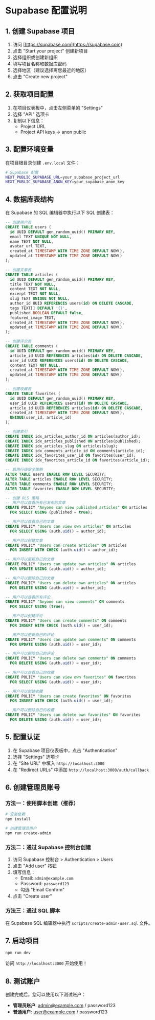 # Supabase 配置说明

## 1. 创建 Supabase 项目

1. 访问 [https://supabase.com](https://supabase.com)
2. 点击 "Start your project" 创建新项目
3. 选择组织或创建新组织
4. 填写项目名称和数据库密码
5. 选择地区（建议选择离您最近的地区）
6. 点击 "Create new project"

## 2. 获取项目配置

1. 在项目仪表板中，点击左侧菜单的 "Settings"
2. 选择 "API" 选项卡
3. 复制以下信息：
   - Project URL
   - Project API keys -> anon public

## 3. 配置环境变量

在项目根目录创建 `.env.local` 文件：

```bash
# Supabase 配置
NEXT_PUBLIC_SUPABASE_URL=your_supabase_project_url
NEXT_PUBLIC_SUPABASE_ANON_KEY=your_supabase_anon_key
```

## 4. 数据库表结构

在 Supabase 的 SQL 编辑器中执行以下 SQL 创建表：

```sql
-- 创建用户表
CREATE TABLE users (
  id UUID DEFAULT gen_random_uuid() PRIMARY KEY,
  email TEXT UNIQUE NOT NULL,
  name TEXT NOT NULL,
  avatar_url TEXT,
  created_at TIMESTAMP WITH TIME ZONE DEFAULT NOW(),
  updated_at TIMESTAMP WITH TIME ZONE DEFAULT NOW()
);

-- 创建文章表
CREATE TABLE articles (
  id UUID DEFAULT gen_random_uuid() PRIMARY KEY,
  title TEXT NOT NULL,
  content TEXT NOT NULL,
  excerpt TEXT NOT NULL,
  slug TEXT UNIQUE NOT NULL,
  author_id UUID REFERENCES users(id) ON DELETE CASCADE,
  tags TEXT[] DEFAULT '{}',
  published BOOLEAN DEFAULT false,
  featured_image TEXT,
  created_at TIMESTAMP WITH TIME ZONE DEFAULT NOW(),
  updated_at TIMESTAMP WITH TIME ZONE DEFAULT NOW()
);

-- 创建评论表
CREATE TABLE comments (
  id UUID DEFAULT gen_random_uuid() PRIMARY KEY,
  article_id UUID REFERENCES articles(id) ON DELETE CASCADE,
  user_id UUID REFERENCES users(id) ON DELETE CASCADE,
  content TEXT NOT NULL,
  created_at TIMESTAMP WITH TIME ZONE DEFAULT NOW(),
  updated_at TIMESTAMP WITH TIME ZONE DEFAULT NOW()
);

-- 创建收藏表
CREATE TABLE favorites (
  id UUID DEFAULT gen_random_uuid() PRIMARY KEY,
  user_id UUID REFERENCES users(id) ON DELETE CASCADE,
  article_id UUID REFERENCES articles(id) ON DELETE CASCADE,
  created_at TIMESTAMP WITH TIME ZONE DEFAULT NOW(),
  UNIQUE(user_id, article_id)
);

-- 创建索引
CREATE INDEX idx_articles_author_id ON articles(author_id);
CREATE INDEX idx_articles_published ON articles(published);
CREATE INDEX idx_articles_slug ON articles(slug);
CREATE INDEX idx_comments_article_id ON comments(article_id);
CREATE INDEX idx_favorites_user_id ON favorites(user_id);
CREATE INDEX idx_favorites_article_id ON favorites(article_id);

-- 启用行级安全策略
ALTER TABLE users ENABLE ROW LEVEL SECURITY;
ALTER TABLE articles ENABLE ROW LEVEL SECURITY;
ALTER TABLE comments ENABLE ROW LEVEL SECURITY;
ALTER TABLE favorites ENABLE ROW LEVEL SECURITY;

-- 创建 RLS 策略
-- 用户可以查看所有已发布的文章
CREATE POLICY "Anyone can view published articles" ON articles
  FOR SELECT USING (published = true);

-- 用户可以查看自己的文章
CREATE POLICY "Users can view own articles" ON articles
  FOR SELECT USING (auth.uid() = author_id);

-- 用户可以创建文章
CREATE POLICY "Users can create articles" ON articles
  FOR INSERT WITH CHECK (auth.uid() = author_id);

-- 用户可以更新自己的文章
CREATE POLICY "Users can update own articles" ON articles
  FOR UPDATE USING (auth.uid() = author_id);

-- 用户可以删除自己的文章
CREATE POLICY "Users can delete own articles" ON articles
  FOR DELETE USING (auth.uid() = author_id);

-- 用户可以查看所有评论
CREATE POLICY "Anyone can view comments" ON comments
  FOR SELECT USING (true);

-- 用户可以创建评论
CREATE POLICY "Users can create comments" ON comments
  FOR INSERT WITH CHECK (auth.uid() = user_id);

-- 用户可以更新自己的评论
CREATE POLICY "Users can update own comments" ON comments
  FOR UPDATE USING (auth.uid() = user_id);

-- 用户可以删除自己的评论
CREATE POLICY "Users can delete own comments" ON comments
  FOR DELETE USING (auth.uid() = user_id);

-- 用户可以查看自己的收藏
CREATE POLICY "Users can view own favorites" ON favorites
  FOR SELECT USING (auth.uid() = user_id);

-- 用户可以创建收藏
CREATE POLICY "Users can create favorites" ON favorites
  FOR INSERT WITH CHECK (auth.uid() = user_id);

-- 用户可以删除自己的收藏
CREATE POLICY "Users can delete own favorites" ON favorites
  FOR DELETE USING (auth.uid() = user_id);
```

## 5. 配置认证

1. 在 Supabase 项目仪表板中，点击 "Authentication"
2. 选择 "Settings" 选项卡
3. 在 "Site URL" 中填入 `http://localhost:3000`
4. 在 "Redirect URLs" 中添加 `http://localhost:3000/auth/callback`

## 6. 创建管理员账号

### 方法一：使用脚本创建（推荐）

```bash
# 安装依赖
npm install

# 创建管理员用户
npm run create-admin
```

### 方法二：通过 Supabase 控制台创建

1. 访问 Supabase 控制台 > Authentication > Users
2. 点击 "Add user" 按钮
3. 填写信息：
   - Email: `admin@example.com`
   - Password: `password123`
   - 勾选 "Email Confirm"
4. 点击 "Create user"

### 方法三：通过 SQL 脚本

在 Supabase SQL 编辑器中执行 `scripts/create-admin-user.sql` 文件。

## 7. 启动项目

```bash
npm run dev
```

访问 `http://localhost:3000` 开始使用！

## 8. 测试账户

创建完成后，您可以使用以下测试账户：

- **管理员账户**: admin@example.com / password123
- **普通用户**: user@example.com / password123
